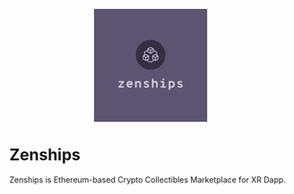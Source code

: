 <div style="text-align: center; margin-top: 30px;">
  <img src="./static/logo.png" alt="zenships" width="40%">
</div>

# Zenships

Zenships is Ethereum-based Crypto Collectibles Marketplace for XR Dapp.
